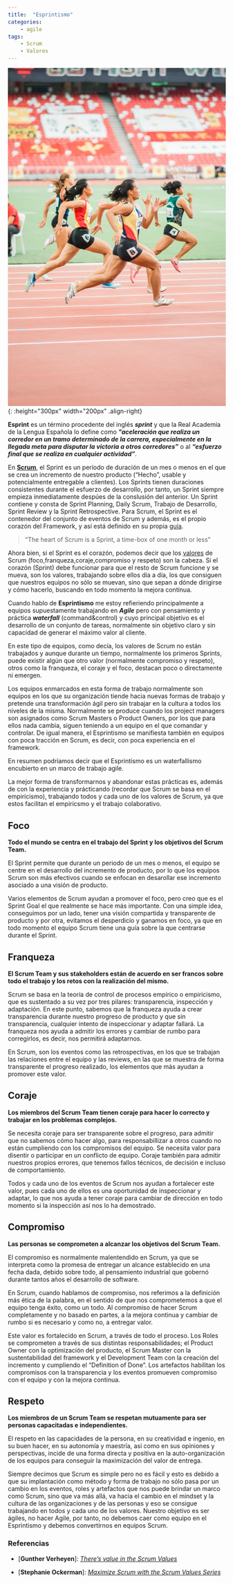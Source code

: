 ```yaml
---
title:  "Esprintismo"
categories: 
    - agile
tags:
    - Scrum
    - Valores
---
```


![Photo by Jonathan Chng on Unsplash](/assets/images/jonathan_chng_1131663_unsplash.jpg){: :height="300px" width="200px" .align-right} 

**Esprint** es un término procedente del inglés ***sprint*** y que la Real Academia de la Lengua Española lo define como ***"aceleración que realiza un corredor en un tramo determinado de la carrera, especialmente en la llegada meta para disputar la victoria a otros corredores”*** o al ***“esfuerzo final que se realiza en cualquier actividad”***.

En **[Scrum](/agile/scrum-por-donde-empiezo/)**, el Sprint es un período de duración de un mes o menos en el que se crea un incremento de nuestro producto (“Hecho”, usable y potencialmente entregable a clientes). Los Sprints tienen duraciones consistentes durante el esfuerzo de desarrollo, por tanto, un Sprint siempre empieza inmediatamente despúes de la conslusión del anterior. Un Sprint contiene y consta de Sprint Planning, Daily Scrum, Trabajo de Desarrollo, Sprint Review y la Sprint Retrospective. Para Scrum, el Sprint es el contenedor del conjunto de eventos de Scrum y además, es el propio corazón del Framework, y así está definido en su propia [guía](https://www.scrumguides.org/scrum-guide.html).

> “The heart of Scrum is a Sprint, a time-box of one month or less”

Ahora bien, si el Sprint es el corazón, podemos decir que los [valores](https://www.scrum.org/resources/scrum-values-poster) de Scrum (foco,franqueza,coraje,compromiso y respeto) son la cabeza. Si el corazón (Sprint) debe funcionar para que el resto de Scrum funcione y se mueva, son los valores, trabajando sobre ellos día a día, los que consiguen que nuestros equipos no sólo se muevan, sino que sepan a dónde dirigirse y cómo hacerlo, buscando en todo momento la mejora continua.

Cuando hablo de **Esprintismo** me estoy refieriendo principalmente a equipos supuestamente trabajando en ***Agile*** pero con pensamiento y práctica ***waterfall*** (command&control) y cuyo principal objetivo es el desarrollo de un conjunto de tareas, normalmente sin objetivo claro y sin capacidad de generar el máximo valor al cliente.

En este tipo de equipos, como decía, los valores de Scrum no están trabajados y aunque durante un tiempo, normalmente los primeros Sprints, puede existir algún que otro valor (normalmente compromiso y respeto), otros como la franqueza, el coraje y el foco, destacan poco o directamente ni emergen.

Los equipos enmarcados en esta forma de trabajo normalmente son equipos en los que su organización tiende hacia nuevas formas de trabajo y pretende una transformación ágil pero sin trabajar en la cultura a todos los niveles de la misma. Normalmente se produce cuando los project managers son asignados como Scrum Masters o Product Owners, por los que para ellos nada cambia, siguen teniendo a un equipo en el que comandar y controlar.
De igual manera, el Esprintismo se manifiesta también en equipos con poca tracción en Scrum, es decir, con poca experiencia en el framework.

En resumen podríamos decir que el Esprintismo es un waterfallismo encubierto en un marco de trabajo agile.

La mejor forma de transformarnos y abandonar estas prácticas es, además de con la experiencia y prácticando (recordar que Scrum se basa en el empiricismo), trabajando todos y cada uno de los valores de Scrum, ya que estos facilitan el empiricsmo y el trabajo colaborativo.

## Foco

**Todo el mundo se centra en el trabajo del Sprint y los objetivos del Scrum Team.**

El Sprint permite que durante un periodo de un mes o menos, el equipo se centre en el desarrollo del incremento de producto, por lo que los equipos Scrum son más efectivos cuando se enfocan en desarollar ese incremento asociado a una visión de producto.

Varios elementos de Scrum ayudan a promover el foco, pero creo que es el Sprint Goal el que realmente se hace más importante. Con una simple idea, conseguimos por un lado, tener una visión compartida y transparente de producto y por otra, evitamos el desperdicio y ganamos en foco, ya que en todo momento el equipo Scrum tiene una guía sobre la que centrarse durante el Sprint.

## Franqueza

**El Scrum Team y sus stakeholders están de acuerdo en ser francos sobre todo el trabajo y los retos con la realización del mismo.**

Scrum se basa en la teoría de control de procesos empírico o empiricismo, que es sustentado a su vez por tres pilares: transparencia, inspección y adaptación. En este punto, sabemos que la franqueza ayuda a crear transparencia durante nuestro progreso de producto y que sin transparencia, cualquier intento de inspeccionar y adaptar fallará.
La franqueza nos ayuda a admitir los errores y cambiar de rumbo para corregirlos, es decir, nos permitirá adaptarnos.

En Scrum, son los eventos como las retrospectivas, en los que se trabajan las relaciones entre el equipo y las reviews, en las que se muestra de forma transparente el progreso realizado, los elementos que más ayudan a promover este valor.

## Coraje

**Los miembros del Scrum Team tienen coraje para hacer lo correcto y trabajar en los problemas complejos.**

Se necesita coraje para ser transparente sobre el progreso, para admitir que no sabemos cómo hacer algo, para responsabillizar a otros cuando no están cumpliendo con los compromisos del equipo. Se necesita valor para disentir o participar en un conflicto de equipo. 
Coraje también para admitir nuestros propios errores, que tenemos fallos técnicos, de decisión e incluso de comportamiento.

Todos y cada uno de los eventos de Scrum nos ayudan a fortalecer este valor, pues cada uno de ellos es una oportunidad de inspeccionar y adaptar, lo que nos ayuda a tener coraje para cambiar de dirección en todo momento si la inspección así nos lo ha demostrado.

## Compromiso

**Las personas se comprometen a alcanzar los objetivos del Scrum Team.**

El compromiso es normalmente malentendido en Scrum, ya que se interpreta como la promesa de entregar un alcance establecido en una fecha dada, debido sobre todo, al pensamiento industrial que gobernó durante tantos años el desarrollo de software.

En Scrum, cuando hablamos de compromiso, nos referimos a la definición más ética de la palabra, en el sentido de que nos comprometemos a que el equipo tenga éxito, como un todo. Al compromiso de hacer Scrum completamente y no basado en partes, a la mejora continua y cambiar de rumbo si es necesario y como no, a entregar valor.

Este valor es fortalecido en Scrum, a través de todo el proceso. Los Roles se comprometen a través de sus distintas responsabilidades; el Product Owner con la optimización del producto, el Scrum Master con la sustentabilidad del framework y el Development Team con la creación del incremento y cumpliendo el “Definition of Done”. Los artefactos habilitan los compromisos con la transparencia y los eventos promueven compromiso con el equipo y con la mejora continua. 


## Respeto

**Los miembros de un Scrum Team se respetan mutuamente para ser personas capacitadas e independientes.**

El respeto en las capacidades de la persona, en su creatividad e ingenio, en su buen hacer, en su autonomía y maestría, así como en sus opiniones y perspectivas, incide de una forma directa y positiva en la auto-organización de los equipos para conseguir la maximización del valor de entrega.



Siempre decimos que Scrum es simple pero no es fácil y esto es debido a que su implantación como método y forma de trabajo no sólo pasa por un cambio en los eventos, roles y artefactos que nos puede brindar un marco como Scrum, sino que va más allá, va hacia el cambio en el mindset y la cultura de las organizaciones y de las personas y eso se consigue trabajando en todos y cada uno de los valores. Nuestro objetivo es ser ágiles, no hacer Agile, por tanto, no debemos caer como equipo en el Esprintismo y debemos convertirnos en equipos Scrum.


### Referencias

* [**Gunther Verheyen**]: [*There’s value in the Scrum Values*](https://guntherverheyen.com/2013/05/03/theres-value-in-the-scrum-values/)

* [**Stephanie Ockerman**]: [*Maximize Scrum with the Scrum Values Series*](https://www.scrum.org/resources/blog/maximize-scrum-scrum-values-focus-part-1-5)

